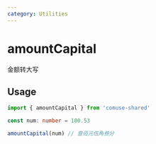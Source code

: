 ```yaml
---
category: Utilities
---
```


# amountCapital

金额转大写

## Usage

```ts
import { amountCapital } from 'comuse-shared'

const num: number = 100.53

amountCapital(num) // 壹佰元伍角叁分
```
